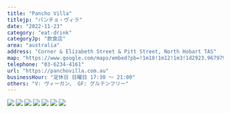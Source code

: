 ```yaml
---
title: "Pancho Villa"
titlejp: "パンチョ・ヴィラ"
date: "2022-11-23"
category: "eat-drink"
categoryJp: "飲食店"
area: "australia"
address: "Corner & Elizabeth Street & Pitt Street, North Hobart TAS"
map: "https://www.google.com/maps/embed?pb=!1m18!1m12!1m3!1d2923.967979139987!2d147.31553300000002!3d-42.87352!2m3!1f0!2f0!3f0!3m2!1i1024!2i768!4f13.1!3m3!1m2!1s0xaa6e75a055e97c0b%3A0xcbec9dfb2d0d3b66!2sPancho%20Villa!5e0!3m2!1sja!2sau!4v1669382234132!5m2!1sja!2sau"
telephone: "03-6234-4161"
url: "https://panchovilla.com.au"
businessHour: "定休日 日曜日 17:30 〜 21:00"
others: "V: ヴィーガン、 GF: グルテンフリー"
---
```


![](../images/posts/5/1.webp)
![](../images/posts/5/2.webp)
![](../images/posts/5/3.webp)
![](../images/posts/5/4.webp)
![](../images/posts/5/5.webp)
![](../images/posts/5/6.webp)
![](../images/posts/5/7.webp)
